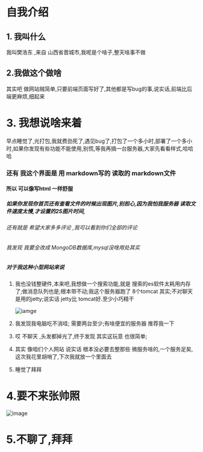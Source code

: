 # 自我介绍

## 1. 我叫什么

我叫樊浩东 ,来自 山西省晋城市,我呢是个啥子,整天啥事不做

## 2.我做这个做啥

其实吧 做网站贼简单,只要前端页面写好了,其他都是写bug的事,说实话,前端比后端更麻烦,细起来

# 3. 我想说啥来着

早点睡觉了,光打包,我就费劲死了,遇见bug了,打包了一个多小时,部署了一个多小时,如果你发现有些功能不能使用,别慌,等我再搞一台服务器,大家先看看样式,哈哈哈

### 还有 我这个界面是 用 markdown写的 读取的 markdown文件

#### 所以 可以像写html  一样舒服

##### 如果你发现你首页还有查看文件的时候出现图片,别担心,因为我怕我服务器 读取文件速度太慢,才设置的2S图片时间,

###### 还有就是 希望大家多多评论 ,我可以看到你们全部的评论

###### 我发现 我要全改成 MongoDB数据库,mysql没啥用处其实

##### 对于我这种小型网站来说

1. 我也没钱整硬件,本来吧,我想做一个搜索功能,就是 搜索的es软件太耗用内存了;做消息队列也是;根本带不动;我这个服务器跑了 8个tomcat 其实;不对聊天是用的jetty;说实话 jetty比 tomcat好.至少小巧精干

   ![iamge](https://tyut.oss-cn-beijing.aliyuncs.com/image/2019-08-28/QQ%E6%88%AA%E5%9B%BE20190829035014.png?x-oss-process=style/template01)

2. 我发现我电脑吃不消哇; 需要两台至少;有啥便宜的服务器 推荐我一下

3. 哎 不聊天 ,头发都掉光了,终于发现 其实这玩意 也很简单;

4. 其实 像咱们个人网站 说实话 根本没必要去整那些 微服务啥的,一个服务足矣,这次我花里胡哨了,下次我就放一个里面去

5. 睡觉了拜拜 

# 4.要不来张帅照

![image](https://timgsa.baidu.com/timg?image&quality=80&size=b9999_10000&sec=1567030664140&di=3e51c587e4847807b2b7536ab997ead6&imgtype=0&src=http%3A%2F%2F5b0988e595225.cdn.sohucs.com%2Fimages%2F20171019%2Faab0f430638b4b1f87e48d19054b7b60.jpeg)

# 5.不聊了,拜拜

